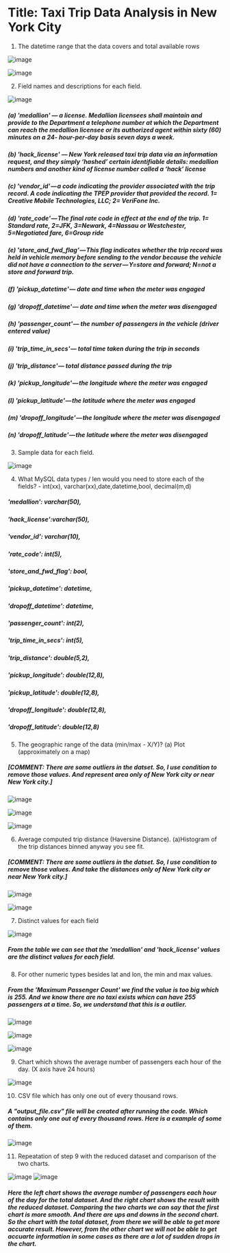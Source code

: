 # Title:  Taxi Trip Data Analysis in New York City

1. The datetime range that the data covers and total available rows

![image](https://user-images.githubusercontent.com/83153124/197452289-44f10fab-02c2-48a1-8fe0-8feecaa80bde.png)

![image](https://user-images.githubusercontent.com/83153124/197452340-081926bf-bdb2-41ae-8eff-c6c77299fc8e.png)

2. Field names and descriptions for each field.

![image](https://user-images.githubusercontent.com/83153124/197452454-3887b2c9-a313-46b1-8dec-dbc10b99c8f4.png)

##### (a) 'medallion' — a license. Medallion licensees shall maintain and provide to the Department a telephone number at which the Department can reach the medallion licensee or its authorized agent within sixty (60) minutes on a 24- hour-per-day basis seven days a week.
##### (b) 'hack_license' — New York released taxi trip data via an information request, and they simply ‘hashed’ certain identifiable details: medallion numbers and another kind of license number called a ‘hack’ license
##### (c) 'vendor_id' — a code indicating the provider associated with the trip record. A code indicating the TPEP provider that provided the record. 1= Creative Mobile Technologies, LLC; 2= VeriFone Inc.
##### (d) 'rate_code' — The final rate code in effect at the end of the trip. 1= Standard rate, 2=JFK, 3=Newark, 4=Nassau or Westchester, 5=Negotiated fare, 6=Group ride
##### (e) 'store_and_fwd_flag' — This flag indicates whether the trip record was held in vehicle memory before sending to the vendor because the vehicle did not have a connection to the server — Y=store and forward; N=not a store and forward trip.
##### (f) 'pickup_datetime' — date and time when the meter was engaged
##### (g) 'dropoff_datetime' — date and time when the meter was disengaged
##### (h) 'passenger_count' — the number of passengers in the vehicle (driver entered value)
##### (i) 'trip_time_in_secs' — total time taken during the trip in seconds
##### (j) 'trip_distance' — total distance passed during the trip
##### (k) 'pickup_longitude' — the longitude where the meter was engaged
##### (l) 'pickup_latitude' — the latitude where the meter was engaged
##### (m) 'dropoff_longitude' — the longitude where the meter was disengaged
##### (n) 'dropoff_latitude' — the latitude where the meter was disengaged

3. Sample data for each field.

![image](https://user-images.githubusercontent.com/83153124/197454266-8c1d7f6a-d46c-4f03-a598-d29ce69863a1.png)


4. What MySQL data types / len would you need to store each of the fields? - int(xx), varchar(xx),date,datetime,bool, decimal(m,d)

##### 'medallion': varchar(50), 
##### 'hack_license':varchar(50), 
##### 'vendor_id': varchar(10), 
##### 'rate_code': int(5), 
##### 'store_and_fwd_flag': bool, 
##### 'pickup_datetime': datetime, 
##### 'dropoff_datetime': datetime, 
##### 'passenger_count': int(2), 
##### 'trip_time_in_secs': int(5), 
##### 'trip_distance': double(5,2), 
##### 'pickup_longitude': double(12,8), 
##### 'pickup_latitude': double(12,8), 
##### 'dropoff_longitude': double(12,8),
##### 'dropoff_latitude': double(12,8)

5. The geographic range of the data (min/max - X/Y)? (a) Plot (approximately on a map)

##### [COMMENT: There are some outliers in the datset. So, I use condition to remove those values. And represent area only of New York city or near New York city.]

![image](https://user-images.githubusercontent.com/83153124/197454511-ef1a95e7-fc06-4602-9fe1-6f2c2ce62662.png)

![image](https://user-images.githubusercontent.com/83153124/197454529-8da68548-40a0-491a-8a09-51b1473d7f23.png)

![image](https://user-images.githubusercontent.com/83153124/197454549-a345a1b9-3e6d-4c79-a45a-1d95b5ddbfd4.png)

6. Average computed trip distance (Haversine Distance). (a)Histogram of the trip distances binned anyway you see fit.

##### [COMMENT: There are some outliers in the datset. So, I use condition to remove those values. And take the distances only of New York city or near New York city.]

![image](https://user-images.githubusercontent.com/83153124/197454895-ccdfa176-c48f-4af9-91df-36ec361788f9.png)

![image](https://user-images.githubusercontent.com/83153124/197454960-cd27d654-cccd-462f-ace7-41c67e9ec91b.png)

7. Distinct values for each field

![image](https://user-images.githubusercontent.com/83153124/197455066-2b6febd8-be0c-468c-9269-1fb3c20060e2.png)

##### From the table we can see that the 'medallion' and 'hack_license' values are the distinct values for each field.

8. For other numeric types besides lat and lon, the min and max values.

##### From the 'Maximum Passenger Count' we find the value is too big which is 255. And we know there are no taxi exists whicn can have 255 passengers at a time. So, we understand that this is a outlier.

![image](https://user-images.githubusercontent.com/83153124/197455141-0926fab6-0cae-4a70-bc40-281c44e7e440.png)

![image](https://user-images.githubusercontent.com/83153124/197455170-2c5f5987-51de-41ff-9dc6-63e673c7e44b.png)

![image](https://user-images.githubusercontent.com/83153124/197455191-ae23f0de-5475-4c79-a533-d0fe20685da0.png)

9. Chart which shows the average number of passengers each hour of the day. (X axis have 24 hours)

![image](https://user-images.githubusercontent.com/83153124/197455502-03d54126-3038-4bcd-9eb3-b863b6fddad7.png)

10. CSV file which has only one out of every thousand rows.

##### A "output_file.csv" file will be created after running the code. Which contains only one out of every thousand rows. Here is a example of some of them.

![image](https://user-images.githubusercontent.com/83153124/197455701-3e47a53e-b203-40d1-88b3-58952740a513.png)

11. Repeatation of step 9 with the reduced dataset and comparison of the two charts.

![image](https://user-images.githubusercontent.com/83153124/197455502-03d54126-3038-4bcd-9eb3-b863b6fddad7.png) ![image](https://user-images.githubusercontent.com/83153124/197455794-96f119d3-16f8-4ba9-8573-ed05d0681e5a.png)

##### Here the left chart shows the average number of passengers each hour of the day for the total dataset. And the right chart shows the result with the reduced dataset. Comparing the two charts we can say that the first chart is more smooth. And there are ups and downs in the second chart. So the chart with the total dataset, from there we will be able to get more accurate result. However, from the other chart we will not be able to get accuarte information in some cases as there are a lot of sudden drops in the chart.
